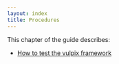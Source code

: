 ```yaml
---
layout: index
title: Procedures
---
```


This chapter of the guide describes:
- [How to test the vulpix framework](./vulpix.md)
